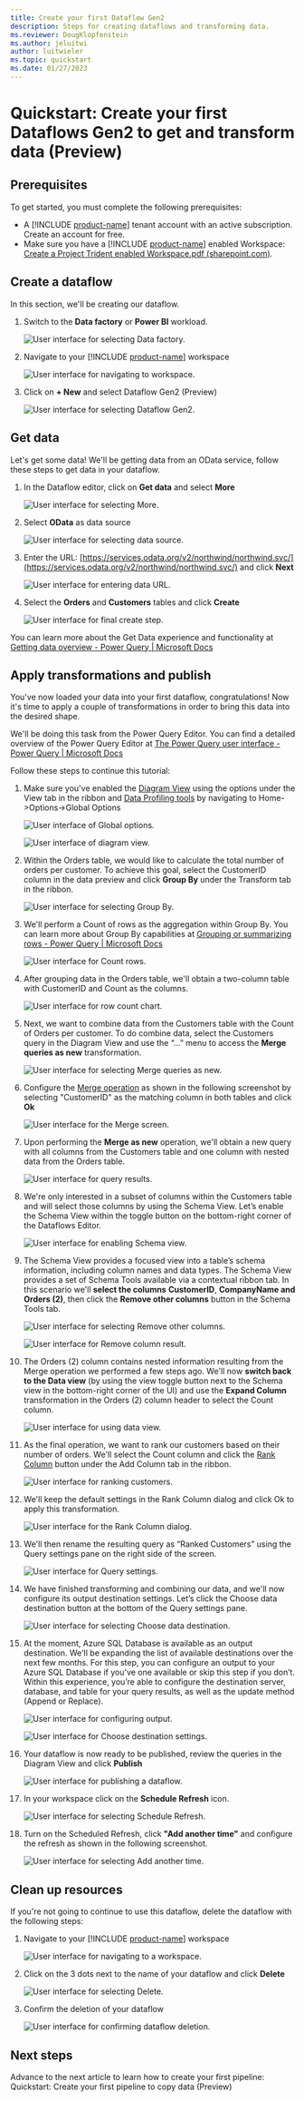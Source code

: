 ```yaml
---
title: Create your first Dataflow​ Gen2 
description: Steps for creating dataflows and transforming data.
ms.reviewer: DougKlopfenstein
ms.author: ​jeluitwi
author: luitwieler
ms.topic: quickstart 
ms.date: 01/27/2023
---
```


# Quickstart: Create your first Dataflows Gen2 to get and transform data (Preview)

## Prerequisites

To get started, you must complete the following prerequisites:

- A [!INCLUDE [product-name](../includes/product-name.md)] tenant account with an active subscription. Create an account for free.
- Make sure you have a [!INCLUDE [product-name](../includes/product-name.md)] enabled Workspace: [Create a Project Trident enabled Workspace.pdf (sharepoint.com)](https://microsofteur.sharepoint.com/teams/TridentPrivatePreview/Shared%20Documents/Documentation/Private%20Preview%20Documentation/Enabling%20Trident/Create%20a%20Project%20Trident%20enabled%20Workspace.pdf).

## Create a dataflow

In this section, we'll be creating our dataflow.

1. Switch to the **Data factory** or **Power BI** workload.

   ![User interface for selecting Data factory.](media/create-first-dataflow-gen2/select-data-factory-03.png)

2. Navigate to your [!INCLUDE [product-name](../includes/product-name.md)] workspace

   ![User interface for navigating to workspace.](media/create-first-dataflow-gen2/navigate-to-workspace-04.png)

3. Click on **+ New** and select Dataflow Gen2 (Preview)

   ![User interface for selecting Dataflow Gen2.](media/create-first-dataflow-gen2/select-dataflow-gen2-05.png)

## Get data

Let's get some data! We'll be getting data from an OData service, follow these steps to get data in your dataflow.

1. In the Dataflow editor, click on **Get data** and select **More**

   ![User interface for selecting More.](media/create-first-dataflow-gen2/select-more-06.png)

2. Select **OData** as data source

   ![User interface for selecting data source.](media/create-first-dataflow-gen2/select-odata-source-07.png)

3. Enter the URL: [https://services.odata.org/v2/northwind/northwind.svc/](https://services.odata.org/v2/northwind/northwind.svc/) and click **Next**

   ![User interface for entering data URL.](media/create-first-dataflow-gen2/enter-odata-url-08.png)

4. Select the **Orders** and **Customers** tables and click **Create**

   ![User interface for final create step.](media/create-first-dataflow-gen2/select-order-customers-09.png)

You can learn more about the Get Data experience and functionality at [Getting data overview - Power Query | Microsoft Docs](/power-query/get-data-experience)

## Apply transformations and publish

You've now loaded your data into your first dataflow, congratulations! Now it's time to apply a couple of transformations in order to bring this data into the desired shape.

We'll be doing this task from the Power Query Editor. You can find a detailed overview of the Power Query Editor at [The Power Query user interface - Power Query | Microsoft Docs](/power-query/power-query-ui)

Follow these steps to continue this tutorial:

1. Make sure you've enabled the [Diagram View](/power-query/diagram-view) using the options under the View tab in the ribbon and [Data Profiling tools](/power-query/data-profiling-tools) by navigating to Home->Options->Global Options

   ![User interface of Global options.](media/create-first-dataflow-gen2/global-options-10.png)

   ![User interface of diagram view.](media/create-first-dataflow-gen2/diagram-view-11.png)

2. Within the Orders table, we would like to calculate the total number of orders per customer. To achieve this goal, select the CustomerID column in the data preview and click **Group By** under the Transform tab in the ribbon.

   ![User interface for selecting Group By.](media/create-first-dataflow-gen2/calculate-orders-12.png)

3. We'll perform a Count of rows as the aggregation within Group By. You can learn more about Group By capabilities at [Grouping or summarizing rows - Power Query | Microsoft Docs](/power-query/group-by)

   ![User interface for Count rows.](media/create-first-dataflow-gen2/group-by-row-count-13.png)

4. After grouping data in the Orders table, we'll obtain a two-column table with CustomerID and Count as the columns.

   ![User interface for row count chart.](media/create-first-dataflow-gen2/customerid-count-rows-14.png)

5. Next, we want to combine data from the Customers table with the Count of Orders per customer. To do combine data, select the Customers query in the Diagram View and use the “...” menu to access the **Merge queries as new** transformation.

   ![User interface for selecting Merge queries as new.](media/create-first-dataflow-gen2/combine-customers-orders-15.png)

6. Configure the [Merge operation](/power-query/merge-queries-overview) as shown in the following screenshot by selecting "CustomerID" as the matching column in both tables and click **Ok**

   ![User interface for the Merge screen.](media/create-first-dataflow-gen2/merge-customers-16.png)

7. Upon performing the **Merge as new** operation, we'll obtain a new query with all columns from the Customers table and one column with nested data from the Orders table.

   ![User interface for query results.](media/create-first-dataflow-gen2/new-merge-query-17.png)

8. We're only interested in a subset of columns within the Customers table and will select those columns by using the Schema View. Let’s enable the Schema View within the toggle button on the bottom-right corner of the Dataflows Editor.

    ![User interface for enabling Schema view.](media/create-first-dataflow-gen2/enable-schema-view-18.png)

9. The Schema View provides a focused view into a table’s schema information, including column names and data types. The Schema View provides a set of Schema Tools available via a contextual ribbon tab. In this scenario we'll **select the columns** **CustomerID**, **CompanyName and Orders (2)**, then click the **Remove other columns** button in the Schema Tools tab.

   ![User interface for selecting Remove other columns.](media/create-first-dataflow-gen2/remove-other-columns-19.png)

   ![User interface for Remove column result.](media/create-first-dataflow-gen2/remove-columns-result-20.png)

10. The Orders (2) column contains nested information resulting from the Merge operation we performed a few steps ago. We'll now **switch back to the Data view** (by using the view toggle button next to the Schema view in the bottom-right corner of the UI) and use the **Expand Column** transformation in the Orders (2) column header to select the Count column.

    ![User interface for using data view.](media/create-first-dataflow-gen2/select-count-column-21.png)

11. As the final operation, we want to rank our customers based on their number of orders. We'll select the Count column and click the [Rank Column](/power-query/rank-column) button under the Add Column tab in the ribbon.

    ![User interface for ranking customers.](media/create-first-dataflow-gen2/select-rank-column-22.png)

12. We'll keep the default settings in the Rank Column dialog and click Ok to apply this transformation.

    ![User interface for the Rank Column dialog.](media/create-first-dataflow-gen2/default-rank-column-23.png)

13. We'll then rename the resulting query as “Ranked Customers” using the Query settings pane on the right side of the screen.

    ![User interface for Query settings.](media/create-first-dataflow-gen2/rename-query-24.png)

14. We have finished transforming and combining our data, and we'll now configure its output destination settings. Let’s click the Choose data destination button at the bottom of the Query settings pane.

    ![User interface for selecting Choose data destination.](media/create-first-dataflow-gen2/choose-data-destination-25.png)

15. At the moment, Azure SQL Database is available as an output destination. We'll be expanding the list of available destinations over the next few months. For this step, you can configure an output to your Azure SQL Database if you've one available or skip this step if you don’t. Within this experience, you’re able to configure the destination server, database, and table for your query results, as well as the update method (Append or Replace).

    ![User interface for configuring output.](media/create-first-dataflow-gen2/configure-output-26.png)

    ![User interface for Choose destination settings.](media/create-first-dataflow-gen2/choose-destination-settings-27.png)

16. Your dataflow is now ready to be published, review the queries in the Diagram View and click **Publish**

    ![User interface for publishing a dataflow.](media/create-first-dataflow-gen2/publish-dataflow-28.png)

17. In your workspace click on the **Schedule Refresh** icon.

    ![User interface for selecting Schedule Refresh.](media/create-first-dataflow-gen2/schedule-refresh-29.png)

18. Turn on the Scheduled Refresh, click **"Add another time"** and configure the refresh as shown in the following screenshot.

    ![User interface for selecting Add another time.](media/create-first-dataflow-gen2/add-another-time-30.png)

## Clean up resources

If you're not going to continue to use this dataflow, delete the dataflow with the following steps:

1. Navigate to your [!INCLUDE [product-name](../includes/product-name.md)] workspace

   ![User interface for navigating to a workspace.](media/create-first-dataflow-gen2/navigate-to-workspace-2-31.png)

2. Click on the 3 dots next to the name of your dataflow and click **Delete**

   ![User interface for selecting Delete.](media/create-first-dataflow-gen2/select-delete-32.png)

3. Confirm the deletion of your dataflow

   ![User interface for confirming dataflow deletion.](media/create-first-dataflow-gen2/confirm-delete-33.png)

## Next steps

Advance to the next article to learn how to create your first pipeline: Quickstart: Create your first pipeline to copy data (Preview)
